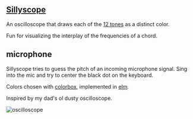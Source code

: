 ## [Sillyscope](https://briandunn.github.io/sillyscope/)

An oscilloscope that draws each of the [12 tones](https://en.wikipedia.org/wiki/Equal_temperament#Twelve-tone_equal_temperament) as a distinct color.

Fun for visualizing the interplay of the frequencies of a chord.

## microphone

Sillyscope tries to guess the pitch of an incoming microphone signal. Sing into the mic and try to center the black dot on the keyboard.

Colors chosen with [colorbox](http://www.colorbox.io/), implemented in [elm](https://elm-lang.org/).

Inspired by my dad's ol dusty oscilloscope.

![oscilloscope](https://lh3.googleusercontent.com/tT8M7F-Bm86GLTlHcYIf0NIekKSjp6juECGBins92-nYJgLmkK1pzi8M6Mr1uBEYdkCYGQMMfVMrjgSc0ymhTvsuSduzzaHyxSnPaCPDjVDQTI0nSzdYWyu9j6AotGbKylCzEZTYB4a5UPFmjlula8xIzum-AlpHbs8tourgOj3Ldsc1ePJYEM2faNw-zFFuu9e1hQwuNt_pIxXnbA-vDCP_XRpW3xjmHlDtm9CrYNV8X_s8JjQonQstR7AQAemgrqNDEASh7eXGW0CMX4x8pryA3ZvSEXEkQremJxadqfqWP8nfu4MAFEQFfhHM7MzThBUWxhr6KjUAwBrEF6ZZSZ-ATyhfSoEFViSWQF6aXEA_VUvic1A6pwqiLEqipuwE5okceKKky6lIQTYSXqyRWGV-ppnfTqwEh71ky4IMktjqGsegvTympHGLqepfuYb9SlVMyGrkl9oTBsOkDExoGXqgaTuuenhDj5d4QUNZTquhN2wkZBYf2vcyvoLpUpCOYv9-aOOdSbV8Q4KXN6mfpVnvNuSFt5GF2kqJyEjirnP_gIfUaWNp_Ni-GoYzlB_7p70dwqNRfz1391ZxZxKghg6x4WY9xeqaNDAKXUJ9hENTvoJP1ttbC3lywx-Plpy4NFe8grWIy41tQHnt0gMuW8kN3vNHSmPwU7DMmx_xsBGFHldJQN5gZS-uJZh8tXRFdvcjGDB5CEz9AsCgJ-s=w486-h558-no)
